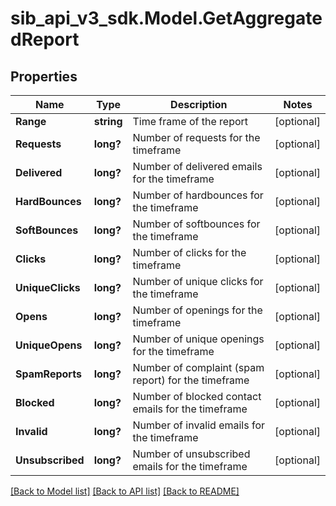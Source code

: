 # sib_api_v3_sdk.Model.GetAggregatedReport
## Properties

Name | Type | Description | Notes
------------ | ------------- | ------------- | -------------
**Range** | **string** | Time frame of the report | [optional] 
**Requests** | **long?** | Number of requests for the timeframe | [optional] 
**Delivered** | **long?** | Number of delivered emails for the timeframe | [optional] 
**HardBounces** | **long?** | Number of hardbounces for the timeframe | [optional] 
**SoftBounces** | **long?** | Number of softbounces for the timeframe | [optional] 
**Clicks** | **long?** | Number of clicks for the timeframe | [optional] 
**UniqueClicks** | **long?** | Number of unique clicks for the timeframe | [optional] 
**Opens** | **long?** | Number of openings for the timeframe | [optional] 
**UniqueOpens** | **long?** | Number of unique openings for the timeframe | [optional] 
**SpamReports** | **long?** | Number of complaint (spam report) for the timeframe | [optional] 
**Blocked** | **long?** | Number of blocked contact emails for the timeframe | [optional] 
**Invalid** | **long?** | Number of invalid emails for the timeframe | [optional] 
**Unsubscribed** | **long?** | Number of unsubscribed emails for the timeframe | [optional] 

[[Back to Model list]](../README.md#documentation-for-models) [[Back to API list]](../README.md#documentation-for-api-endpoints) [[Back to README]](../README.md)

